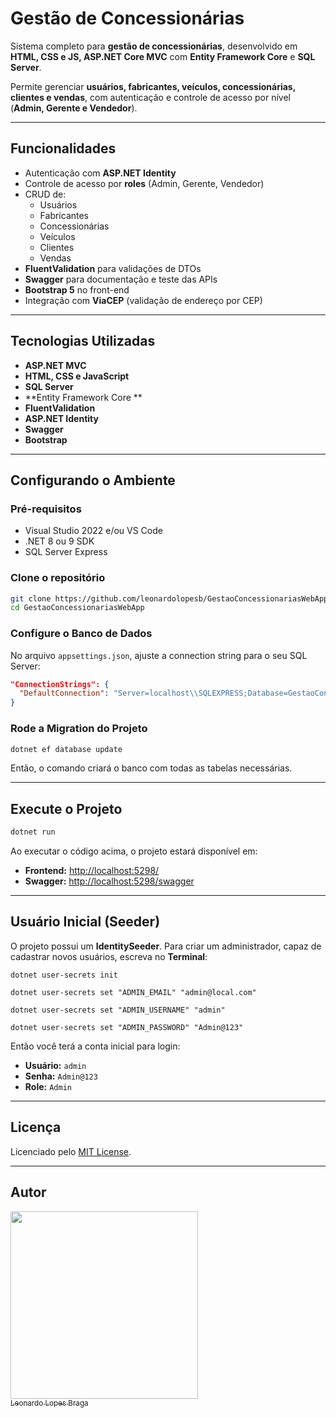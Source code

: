 ﻿# Gestão de Concessionárias

Sistema completo para **gestão de concessionárias**, desenvolvido em **HTML, CSS e JS, ASP.NET Core MVC** com **Entity Framework Core** e **SQL Server**.

Permite gerenciar **usuários, fabricantes, veículos, concessionárias, clientes e vendas**, com autenticação e controle de acesso por nível (**Admin, Gerente e Vendedor**).

---

## Funcionalidades

- Autenticação com **ASP.NET Identity**
- Controle de acesso por **roles** (Admin, Gerente, Vendedor)
- CRUD de:
  - Usuários
  - Fabricantes
  - Concessionárias
  - Veículos
  - Clientes
  - Vendas
- **FluentValidation** para validações de DTOs
- **Swagger** para documentação e teste das APIs
- **Bootstrap 5** no front-end
- Integração com **ViaCEP** (validação de endereço por CEP)

---

## Tecnologias Utilizadas

- **ASP.NET MVC**
- **HTML, CSS e JavaScript**
- **SQL Server**
- **Entity Framework Core **
- **FluentValidation**
- **ASP.NET Identity**
- **Swagger**
- **Bootstrap**

---

## Configurando o Ambiente

### Pré-requisitos
- Visual Studio 2022 e/ou VS Code
- .NET 8 ou 9 SDK
- SQL Server Express

### Clone o repositório
```bash
git clone https://github.com/leonardolopesb/GestaoConcessionariasWebApp.git
cd GestaoConcessionariasWebApp
```

### Configure o Banco de Dados
No arquivo `appsettings.json`, ajuste a connection string para o seu SQL Server:
```json
"ConnectionStrings": {
  "DefaultConnection": "Server=localhost\\SQLEXPRESS;Database=GestaoConcessionariasDb;Trusted_Connection=True;Encrypt=True;TrustServerCertificate=True;MultipleActiveResultSets=true"
}
```

### Rode a Migration do Projeto
```bash
dotnet ef database update
```

Então, o comando criará o banco com todas as tabelas necessárias.

---

## Execute o Projeto

```bash
dotnet run
```

Ao executar o código acima, o projeto estará disponível em:
- **Frontend:** [http://localhost:5298/](http://localhost:5298/)
- **Swagger:** [http://localhost:5298/swagger](http://localhost:5298/swagger)

---

## Usuário Inicial (Seeder)

O projeto possui um **IdentitySeeder**. Para criar um administrador, capaz de cadastrar novos usuários, escreva no **Terminal**:

`dotnet user-secrets init`

`dotnet user-secrets set "ADMIN_EMAIL" "admin@local.com"`

`dotnet user-secrets set "ADMIN_USERNAME" "admin"`

`dotnet user-secrets set "ADMIN_PASSWORD" "Admin@123"`

Então você terá a conta inicial para login:

- **Usuário:** `admin`  
- **Senha:** `Admin@123`  
- **Role:** `Admin`

---

## Licença

Licenciado pelo [MIT License](./LICENSE).

---

## Autor

[<img src='https://avatars.githubusercontent.com/u/54039202?v=4' width = 300><br><sub>Leonardo Lopes Braga</sub>](https://github.com/leonardolopesb) 
